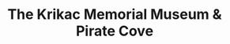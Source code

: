 ---
layout: repo
title: "The Krikac Memorial Museum & Pirate Cove"
id: 11511
permalink: repos/11511/
---
